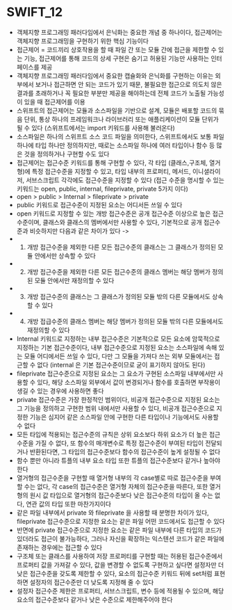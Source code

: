 # SWIFT_12
* 객체지향 프로그래밍 패러다임에서 은닉화는 중요한 개념 중 하나이다, 접근제어는 객체지향 프로그래밍을 구현하기 위한 핵심 기능이다
* 접근제어 = 코드끼리 상호작용을 할 때 파일 간 또는 모듈 간에 접근을 제한할 수 있는 기능, 접근제어를 통해 코드의 상세 구현은 숨기고 허용된 기능만 사용하는 인터페이스를 제공
* 객체지향 프로그래밍 패러다임에서 중요한 캡슐화와 은닉화를 구현하는 이유는 외부에서 보거나 접근하면 안 되는 코드가 있기 때문, 불필요한 접근으로 의도치 않은 결과를 초래하거나 꼭 필요한 부분만 제공을 해야하는데 전체 코드가 노출될 가능성이 있을 때 접근제어를 이용
* 스위프트의 접근제어는 모듈과 소스파일을 기반으로 설계, 모듈은 배포할 코드의 묶음 단위, 통상 하나의 프레임워크나 라이브러리 또는 애플리케이션이 모듈 단위가 될 수 있다 (스위프트에서는 import 키워드를 사용해 불러온다)
* 소스파일은 하나의 스위프트 소스 코드 파일을 의미한다, 스위프트에서도 보통 파일 하나에 타입 하나만 정의하지만, 때로는 소스파일 하나에 여러 타입이나 함수 등 많은 것을 정의하거나 구현할 수도 있다
* 접근제어는 접근수준 키워드를 통해 구현할 수 있다, 각 타입 (클래스,구조체, 열거형)에 특정 접근수준을 지정할 수 있고, 타입 내부의 프로퍼티, 메서드, 이니셜라이저, 서브스크립트 각각에도 접근수준을 지정할 수 있다 (접근 수준을 명시할 수 있는 키워드는 open, public, internal, fileprivate, private 5가지 이다)
* open > public > Internal > fileprivate > private
* public 키워드로 접근수준이 지정된 요소는 어디서든 쓰일 수 있다
* open 키워드로 지정할 수 있는 개방 접근수준은 공개 접근수준 이상으로 높은 접근수준이며, 클래스와 클래스의 멤버에서만 사용할 수 있다, 기본적으로 공개 접근수준과 비슷하지만 다음과 같은 차이가 있다 ->
* 1. 개방 접근수준을 제외한 다른 모든 접근수준의 클래스는 그 클래스가 정의된 모듈 안에서만 상속할 수 있다
* 2. 개방 접근수준을 제외한 다른 모든 접근수준의 클래스 멤버는 해당 멤버가 정의된 모듈 안에서만 재정의할 수 있다
* 3. 개방 접근수준의 클래스는 그 클래스가 정의된 모듈 밖의 다른 모듈에서도 상속할 수 있다
* 4. 개방 접급수준의 클래스 멤버는 해당 멤버가 정의된 모듈 밖의 다른 모듈에서도 재정의할 수 있다
* Internal 키워드로 지정하는 내부 접근수준은 기본적으로 모든 요소에 암묵적으로 지정하는 기본 접근수준이다, 내부 접근수준으로 지정된 요소는 소스파일에 속해 있는 모듈 어디에서든 쓰일 수 있다, 다만 그 모듈을 가져다 쓰는 외부 모듈에서는 접근할 수 없다 (internal 은 기본 접근수준이므로 굳이 표기하지 않아도 된다)
* fileprivate 접근수준으로 지정된 요소는 그 요소가 구현된 소스파일 내부에서만 사용할 수 있다, 해당 소스파일 외부에서 값이 변경되거나 함수를 호출하면 부작용이 생길 수 있는 경우에 사용하면 좋다
* private 접근수준은 가장 한정적인 범위이다, 비공개 접근수준으로 지정된 요소는 그 기능을 정의하고 구현한 범위 내에서만 사용할 수 있다, 비공개 접근수준으로 지정한 기능은 심지어 같은 소스파일 안에 구현한 다른 타입이나 기능에서도 사용할 수 없다
* 모든 타입에 적용되는 접근수준의 규칙은 상위 요소보다 하위 요소가 더 높은 접근수준을 가질 수 없다, 또 함수의 매개변수로 특정 접근수준이 부여된 타입이 전달되거나 반환된다면, 그 타입의 접근수준보다 함수의 접근수준이 높게 설정될 수 없다
* 함수 뿐만 아니라 튜플의 내부 요소 타입 또한 튜플의 접근수준보다 같거나 높아야 한다
* 열거형의 접근수준을 구현할 때 열거형 내부의 각 case별로 따로 접근수준을 부여할 수는 없다, 각 case의 접근수준은 열거형 자체의 접근수준을 따른다, 또한 열거형의 원시 값 타입으로 열거형의 접근수준보다 낮은 접근수준의 타입이 올 수는 없다, 연관 값의 타입 또한 마찬가지이다
* 같은 파일 내부에서 private 와 fileprivate 을 사용할 때 분명한 차이가 있다, fileprivate 접근수준으로 지정한 요소는 같은 파일 어떤 코드에서도 접근할 수 있다
* 반면에 private 접근수준으로 지정한 요소는 같은 파일 내부에 다른 타입의 코드가 있더라도 접근이 불가능하다, 그러나 자신을 확장하는 익스텐션 코드가 같은 파일에 존재하는 경우에는 접근할 수 있다
* 구조체 또는 클래스를 사용하여 저장 프로퍼티를 구현할 때는 허용된 접근수준에서 프로퍼티 값을 가져갈 수 있다, 값을 변경할 수 없도록 구현하고 싶다면  설정자만 더 낮은 접근수준을 갖도록 제한할 수 있다, 요소의 접근수준 키워드 뒤에 set처럼 표현하면 설정자의 접근수준만 더 낮도록 지정해 줄 수 있다
* 설정자 접근수준 제한은 프로퍼티, 서브스크립트, 변수 등에 적용될 수 있으며, 해당 요소의 접근수준보다 같거나 낮은 수준으로 제한해주어야 한다